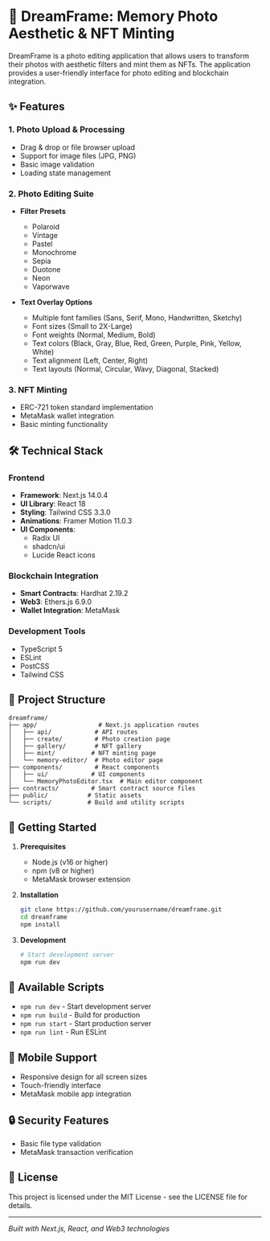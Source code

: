 # 📸 DreamFrame: Memory Photo Aesthetic & NFT Minting

DreamFrame is a photo editing application that allows users to transform their photos with aesthetic filters and mint them as NFTs. The application provides a user-friendly interface for photo editing and blockchain integration.

## ✨ Features

### 1. Photo Upload & Processing
- Drag & drop or file browser upload
- Support for image files (JPG, PNG)
- Basic image validation
- Loading state management

### 2. Photo Editing Suite
- **Filter Presets**
  - Polaroid
  - Vintage
  - Pastel
  - Monochrome
  - Sepia
  - Duotone
  - Neon
  - Vaporwave

- **Text Overlay Options**
  - Multiple font families (Sans, Serif, Mono, Handwritten, Sketchy)
  - Font sizes (Small to 2X-Large)
  - Font weights (Normal, Medium, Bold)
  - Text colors (Black, Gray, Blue, Red, Green, Purple, Pink, Yellow, White)
  - Text alignment (Left, Center, Right)
  - Text layouts (Normal, Circular, Wavy, Diagonal, Stacked)

### 3. NFT Minting
- ERC-721 token standard implementation
- MetaMask wallet integration
- Basic minting functionality

## 🛠️ Technical Stack

### Frontend
- **Framework**: Next.js 14.0.4
- **UI Library**: React 18
- **Styling**: Tailwind CSS 3.3.0
- **Animations**: Framer Motion 11.0.3
- **UI Components**: 
  - Radix UI
  - shadcn/ui
  - Lucide React icons

### Blockchain Integration
- **Smart Contracts**: Hardhat 2.19.2
- **Web3**: Ethers.js 6.9.0
- **Wallet Integration**: MetaMask

### Development Tools
- TypeScript 5
- ESLint
- PostCSS
- Tailwind CSS

## 📁 Project Structure

```
dreamframe/
├── app/                 # Next.js application routes
│   ├── api/            # API routes
│   ├── create/         # Photo creation page
│   ├── gallery/        # NFT gallery
│   ├── mint/          # NFT minting page
│   └── memory-editor/  # Photo editor page
├── components/         # React components
│   ├── ui/            # UI components
│   └── MemoryPhotoEditor.tsx  # Main editor component
├── contracts/         # Smart contract source files
├── public/           # Static assets
└── scripts/          # Build and utility scripts
```

## 🚀 Getting Started

1. **Prerequisites**
   - Node.js (v16 or higher)
   - npm (v8 or higher)
   - MetaMask browser extension

2. **Installation**
   ```bash
   git clone https://github.com/yourusername/dreamframe.git
   cd dreamframe
   npm install
   ```

3. **Development**
   ```bash
   # Start development server
   npm run dev
   ```

## 🔧 Available Scripts

- `npm run dev` - Start development server
- `npm run build` - Build for production
- `npm run start` - Start production server
- `npm run lint` - Run ESLint

## 📱 Mobile Support

- Responsive design for all screen sizes
- Touch-friendly interface
- MetaMask mobile app integration

## 🔒 Security Features

- Basic file type validation
- MetaMask transaction verification

## 📄 License

This project is licensed under the MIT License - see the LICENSE file for details.

---

*Built with Next.js, React, and Web3 technologies*
